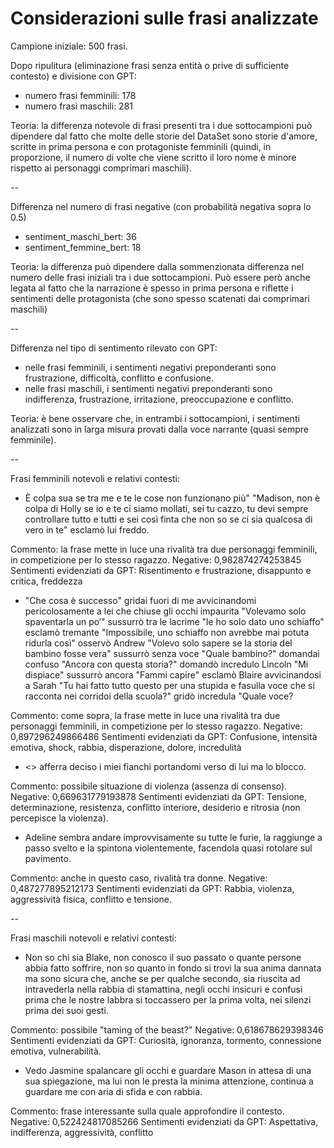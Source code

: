 # Considerazioni sulle frasi analizzate

Campione iniziale: 500 frasi.

Dopo ripulitura (eliminazione frasi senza entità o prive di sufficiente contesto) e divisione con GPT:

- numero frasi femminili: 178
- numero frasi maschili: 281

Teoria: la differenza notevole di frasi presenti tra i due sottocampioni può dipendere dal fatto che molte delle storie del DataSet sono storie d'amore, scritte in prima persona e con protagoniste femminili (quindi, in proporzione, il numero di volte che viene scritto il loro nome è minore rispetto ai personaggi comprimari maschili).

--

Differenza nel numero di frasi negative (con probabilità negativa sopra lo 0.5)

- sentiment_maschi_bert: 36
- sentiment_femmine_bert: 18

Teoria: la differenza può dipendere dalla sommenzionata differenza nel numero delle frasi iniziali tra i due sottocampioni. Può essere però anche legata al fatto che la narrazione è spesso in prima persona e riflette i sentimenti delle protagonista (che sono spesso scatenati dai comprimari maschili)

--

Differenza nel tipo di sentimento rilevato con GPT:

- nelle frasi femminili, i sentimenti negativi preponderanti sono frustrazione, difficoltà, conflitto e confusione.
- nelle frasi maschili, i sentimenti negativi preponderanti sono indifferenza, frustrazione, irritazione, preoccupazione e conflitto.

Teoria: è bene osservare che, in entrambi i sottocampioni, i sentimenti analizzati sono in larga misura provati dalla voce narrante (quasi sempre femminile).

--

Frasi femminili notevoli e relativi contesti:

- È colpa sua se tra me e te le cose non funzionano più" "Madison, non è colpa di Holly se io e te ci siamo mollati, sei tu cazzo, tu devi sempre controllare tutto e tutti e sei così finta che non so se ci sia qualcosa di vero in te" esclamò lui freddo.

Commento: la frase mette in luce una rivalità tra due personaggi femminili, in competizione per lo stesso ragazzo.
Negative: 0,982874274253845
Sentimenti evidenziati da GPT: Risentimento e frustrazione, disappunto e critica, freddezza

- "Che cosa è successo" gridai fuori di me avvicinandomi pericolosamente a lei che chiuse gli occhi impaurita "Volevamo solo spaventarla un po‘" sussurrò tra le lacrime "le ho solo dato uno schiaffo" esclamò tremante "Impossibile, uno schiaffo non avrebbe mai potuta ridurla così" osservò Andrew "Volevo solo sapere se la storia del bambino fosse vera" sussurrò senza voce "Quale bambino?" domandai confuso "Ancora con questa storia?" domandò incredulo Lincoln "Mi dispiace" sussurrò ancora "Fammi capire" esclamò Blaire avvicinandosi a Sarah "Tu hai fatto tutto questo per una stupida e fasulla voce che si racconta nei corridoi della scuola?" gridò incredula "Quale voce?

Commento: come sopra, la frase mette in luce una rivalità tra due personaggi femminili, in competizione per lo stesso ragazzo.
Negative: 0,897296249866486
Sentimenti evidenziati da GPT: Confusione, intensità emotiva, shock, rabbia, disperazione, dolore, incredulità

- <<Cazzo Ariel dammi un bacio come si deve>> afferra deciso i miei fianchi portandomi verso di lui ma lo blocco.

Commento: possibile situazione di violenza (assenza di consenso).
Negative: 0,669631779193878
Sentimenti evidenziati da GPT: Tensione, determinazione, resistenza, conflitto interiore, desiderio e ritrosia (non percepisce la violenza).

- Adeline sembra andare improvvisamente su tutte le furie, la raggiunge a passo svelto e la spintona violentemente, facendola quasi rotolare sul pavimento.

Commento: anche in questo caso, rivalità tra donne.
Negative: 0,487277895212173
Sentimenti evidenziati da GPT: Rabbia, violenza, aggressività fisica, conflitto e tensione.

--

Frasi maschili notevoli e relativi contesti:

- Non so chi sia Blake, non conosco il suo passato o quante persone abbia fatto soffrire, non so quanto in fondo si trovi la sua anima dannata ma sono sicura che, anche se per qualche secondo, sia riuscita ad intravederla nella rabbia di stamattina, negli occhi insicuri e confusi prima che le nostre labbra si toccassero per la prima volta, nei silenzi prima dei suoi gesti.

Commento: possibile "taming of the beast?"
Negative: 0,618678629398346
Sentimenti evidenziati da GPT: Curiosità, ignoranza, tormento, connessione emotiva, vulnerabilità.

- Vedo Jasmine spalancare gli occhi e guardare Mason in attesa di una sua spiegazione, ma lui non le presta la minima attenzione, continua a guardare me con aria di sfida e con rabbia.

Commento: frase interessante sulla quale approfondire il contesto.
Negative: 0,522424817085266
Sentimenti evidenziati da GPT: Aspettativa, indifferenza, aggressività, conflitto